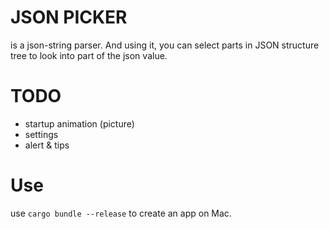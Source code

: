 # JSON PICKER 
 is a json-string parser. And using it, you can select parts in JSON structure tree to look into part of the json value.

 # TODO
 - startup animation (picture)
 - settings
 - alert & tips

# Use
 use `cargo bundle --release` to create an app on Mac.
